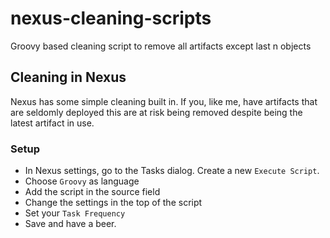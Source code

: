 # nexus-cleaning-scripts

Groovy based cleaning script to remove all artifacts except last n objects

## Cleaning in Nexus

Nexus has some simple cleaning built in. If you, like me, have artifacts that are seldomly deployed this are at risk being removed despite being the latest artifact in use.

### Setup

- In Nexus settings, go to the Tasks dialog. Create a new `Execute Script`.
- Choose `Groovy` as language
- Add the script in the source field
- Change the settings in the top of the script
- Set your `Task Frequency`
- Save and have a beer.
